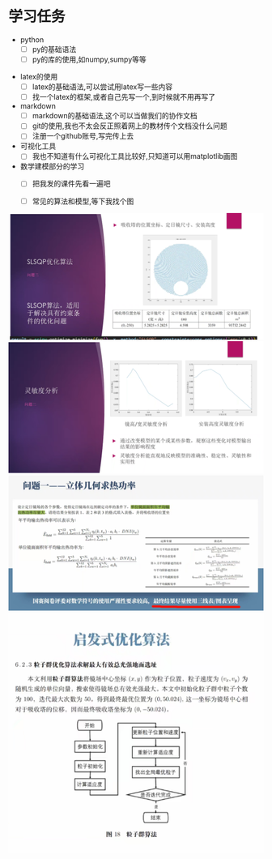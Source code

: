 # 学习任务
* python
  - [ ] py的基础语法
  - [ ] py的库的使用,如numpy,sumpy等等
- latex的使用
  - [ ] latex的基础语法,可以尝试用latex写一些内容
  - [ ] 找一个latex的框架,或者自己先写一个,到时候就不用再写了
- markdown
  - [ ] markdown的基础语法,这个可以当做我们的协作文档
  - [ ] git的使用,我也不太会反正照着网上的教材传个文档没什么问题
  - [ ] 注册一个github账号,写完传上去
- 可视化工具
  - [ ] 我也不知道有什么可视化工具比较好,只知道可以用matplotlib画图
- 数学建模部分的学习
  - [ ] 把我发的课件先看一遍吧
  - [ ] 常见的算法和模型,等下我找个图


![alt text](image.png)
![alt text](image-1.png)
![alt text](image-2.png)
![alt text](image-3.png)